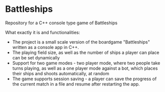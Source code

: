 # Battleships
Repository for a C++ console type game of Battleships

What exactly it is and functionalities:
- The project is a small scale version of the boardgame "Battleships" written as a console app in C++.
- The playing field size, as well as the number of ships a player can place can be set dynamically
- Support for two game modes - two player mode, where two people take turns playing, as well as a one player mode against a bot, which places their ships and shoots automatically, at random
- The game supports session saving - a player can save the progress of the current match in a file and resume after restarting the app.
